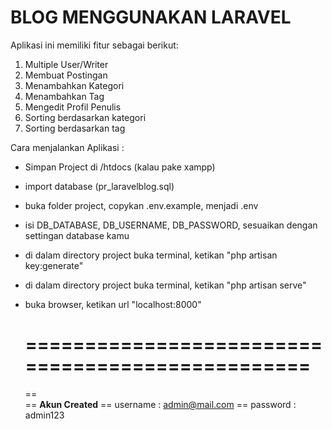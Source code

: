 <h1>BLOG MENGGUNAKAN LARAVEL</h1>

Aplikasi ini memiliki fitur sebagai berikut: 
1. Multiple User/Writer
2. Membuat Postingan
3. Menambahkan Kategori
4. Menambahkan Tag 
5. Mengedit Profil Penulis
6. Sorting berdasarkan kategori
7. Sorting berdasarkan tag

Cara menjalankan Aplikasi : 
- Simpan Project di /htdocs (kalau pake xampp)
- import database (pr_laravelblog.sql)
- buka folder project, copykan .env.example, menjadi .env
- isi DB_DATABASE, DB_USERNAME, DB_PASSWORD, sesuaikan dengan settingan database kamu
- di dalam directory project buka terminal, ketikan "php artisan key:generate"
- di dalam directory project buka terminal, ketikan "php artisan serve"
- buka browser, ketikan url "localhost:8000"


  =================================================
  =================================================
  ==						
  ==	<b>Akun Created</b>	
  ==	username : admin@mail.com
  ==	password : admin123	


